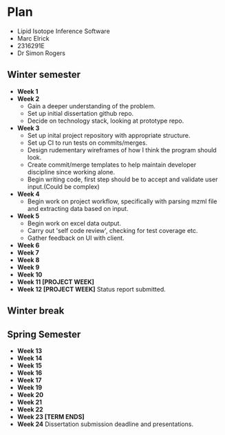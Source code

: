 # Plan

- Lipid Isotope Inference Software
- Marc Elrick
- 2316291E
- Dr Simon Rogers

## Winter semester

- **Week 1**
- **Week 2**
  - Gain a deeper understanding of the problem.
  - Set up initial dissertation github repo.
  - Decide on technology stack, looking at prototype repo.
- **Week 3**
  - Set up inital project repository with appropriate structure.
  - Set up CI to run tests on commits/merges.
  - Design rudementary wireframes of how I think the program should look.
  - Create commit/merge templates to help maintain developer discipline since working alone.
  - Begin writing code, first step should be to accept and validate user input.(Could be complex)
- **Week 4**
  - Begin work on project workflow, specifically with parsing mzml file and extracting data based on input.
- **Week 5**
  - Begin work on excel data output.
  - Carry out 'self code review', checking for test coverage etc.
  - Gather feedback on UI with client.
- **Week 6**
- **Week 7**
- **Week 8**
- **Week 9**
- **Week 10**
- **Week 11 [PROJECT WEEK]**
- **Week 12 [PROJECT WEEK]** Status report submitted.

## Winter break

## Spring Semester

- **Week 13**
- **Week 14**
- **Week 15**
- **Week 16**
- **Week 17**
- **Week 19**
- **Week 20**
- **Week 21**
- **Week 22**
- **Week 23 [TERM ENDS]**
- **Week 24** Dissertation submission deadline and presentations.
